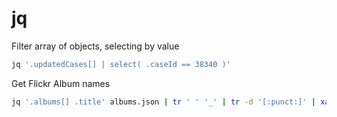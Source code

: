 # jq

Filter array of objects, selecting by value

```sh
jq '.updatedCases[] | select( .caseId == 38340 )'     
```

Get Flickr Album names

```sh
jq '.albums[] .title' albums.json | tr ' ' '_' | tr -d '[:punct:]' | xargs -I {} mkdir -p "albums/{}"
```
